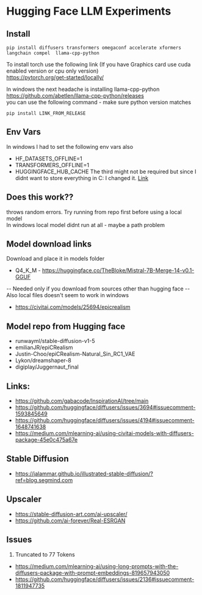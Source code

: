 # Hugging Face LLM Experiments

## Install
```
pip install diffusers transformers omegaconf accelerate xformers langchain compel  llama-cpp-python
```
To install torch use the following link (If you have Graphics card use cuda enabled version or cpu only version)  
https://pytorch.org/get-started/locally/  
   
In windows the next headache is installing llama-cpp-python  
https://github.com/abetlen/llama-cpp-python/releases  
you can use the following command - make sure python version matches
```
pip install LINK_FROM_RELEASE
```


## Env Vars
In windows I had to set the following env vars also
* HF_DATASETS_OFFLINE=1  
* TRANSFORMERS_OFFLINE=1
* HUGGINGFACE_HUB_CACHE 
The third might not be required but since I didnt want to store everything in C: I changed it. [Link](https://huggingface.co/docs/transformers/installation#offline-mode)

## Does this work??
throws random errors. Try running from repo first before using a local model  
In windows local model didnt run at all - maybe a path problem

## Model download links
Download and place it in models folder
* Q4_K_M - https://huggingface.co/TheBloke/Mistral-7B-Merge-14-v0.1-GGUF

-- Needed only if you download from sources other than hugging face -- Also local files doesn't seem to work in windows
* https://civitai.com/models/25694/epicrealism

## Model repo from Hugging face
* runwayml/stable-diffusion-v1-5  
* emilianJR/epiCRealism  
* Justin-Choo/epiCRealism-Natural_Sin_RC1_VAE  
* Lykon/dreamshaper-8  
* digiplay/Juggernaut_final  

## Links:
* https://github.com/gabacode/InspirationAI/tree/main
* https://github.com/huggingface/diffusers/issues/3694#issuecomment-1593845649
* https://github.com/huggingface/diffusers/issues/4194#issuecomment-1648741638
* https://medium.com/mlearning-ai/using-civitai-models-with-diffusers-package-45e0c475a67e

## Stable Diffusion
* https://jalammar.github.io/illustrated-stable-diffusion/?ref=blog.segmind.com

## Upscaler
* https://stable-diffusion-art.com/ai-upscaler/
* https://github.com/ai-forever/Real-ESRGAN

## Issues
1. Truncated to 77 Tokens
* https://medium.com/mlearning-ai/using-long-prompts-with-the-diffusers-package-with-prompt-embeddings-819657943050
* https://github.com/huggingface/diffusers/issues/2136#issuecomment-1811947735